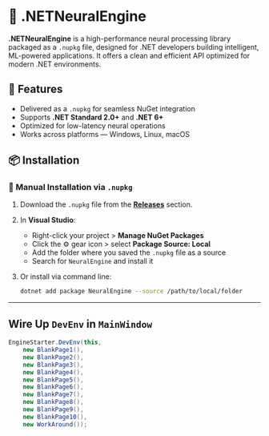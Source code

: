 # 🧠 .NETNeuralEngine

**.NETNeuralEngine** is a high-performance neural processing library packaged as a `.nupkg` file, designed for .NET developers building intelligent, ML-powered applications. It offers a clean and efficient API optimized for modern .NET environments.

## 🚀 Features

- Delivered as a `.nupkg` for seamless NuGet integration
- Supports **.NET Standard 2.0+** and **.NET 6+**
- Optimized for low-latency neural operations
- Works across platforms — Windows, Linux, macOS

## 📦 Installation

### 🔧 Manual Installation via `.nupkg`

1. Download the `.nupkg` file from the [**Releases**](https://github.com/skynetbee/.NETNeuralEngine/releases) section.

2. In **Visual Studio**:
   - Right-click your project > **Manage NuGet Packages**
   - Click the ⚙️ gear icon > select **Package Source: Local**
   - Add the folder where you saved the `.nupkg` file as a source
   - Search for `NeuralEngine` and install it

3. Or install via command line:

   ```bash
   dotnet add package NeuralEngine --source /path/to/local/folder
   ```
---
## Wire Up `DevEnv` in **`MainWindow`**

```cs
EngineStarter.DevEnv(this,
    new BlankPage1(),
    new BlankPage2(), 
    new BlankPage3(),
    new BlankPage4(), 
    new BlankPage5(),
    new BlankPage6(),
    new BlankPage7(),
    new BlankPage8(),
    new BlankPage9(),
    new BlankPage10(),
    new WorkAround());
```
